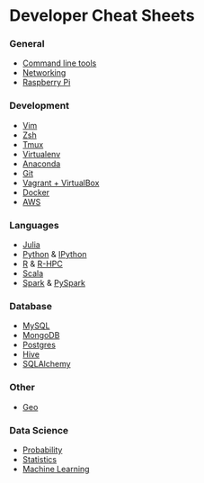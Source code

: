 Developer Cheat Sheets
======================

### General
- [Command line tools](general/commandline.md)
- [Networking](general/networking.md)
- [Raspberry Pi](general/raspberry.md)

### Development
- [Vim](dev/vim.md)
- [Zsh](dev/zsh.md)
- [Tmux](dev/tmux.md)
- [Virtualenv](dev/virtualenv.md)
- [Anaconda](dev/anaconda.md)
- [Git](dev/git.md)
- [Vagrant + VirtualBox](dev/vm.md)
- [Docker](dev/docker.md)
- [AWS](dev/aws.md)

### Languages
- [Julia](lang/julia.md)
- [Python](lang/python.md) & [IPython](lang/ipython.md)
- [R](lang/r.md) & [R-HPC](lang/r-hpc.md)
- [Scala](lang/scala.md)
- [Spark](lang/scala-spark.md) & [PySpark](lang/pyspark.md)

### Database
- [MySQL](db/mysql.md)
- [MongoDB](db/mongodb.md)
- [Postgres](db/postgres.md)
- [Hive](db/hive.md)
- [SQLAlchemy](db/sqlalchemy.md)

### Other
- [Geo](other/geo.md)

### Data Science
- [Probability](ds/probability-review.pdf)
- [Statistics](ds/stats-review.pdf)
- [Machine Learning](ds/ml-review.pdf)
